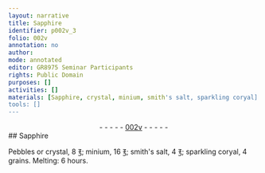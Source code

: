```yaml
---
layout: narrative
title: Sapphire
identifier: p002v_3
folio: 002v
annotation: no
author:
mode: annotated
editor: GR8975 Seminar Participants
rights: Public Domain
purposes: []
activities: []
materials: [Sapphire, crystal, minium, smith's salt, sparkling coryal]
tools: []
---
```


 <div class="folio" align="center">- - - - - <a href="http://gallica.bnf.fr/ark:/12148/btv1b10500001g/f10.image" target="_blank">002v</a> - - - - - </div> 
## <span class="material">Sapphire</span>

   <span class="material_format">Pebbles</span> or <span class="material">crystal</span>, 8 <span class="unit">℥</span>; <span class="material">minium</span>, 16 <span class="unit">℥</span>; <span class="material">smith's salt</span>, 4 <span class="unit">℥</span>; <span class="material">sparkling coryal</span>, 4 <span class="unit">grains</span>. Melting: 6 <span class="time">hours</span>. 